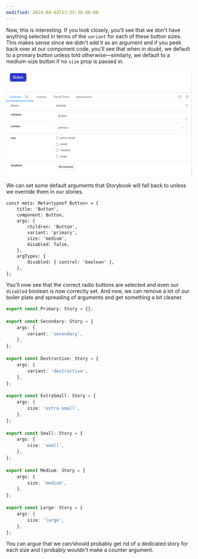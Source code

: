 ```yaml
---
modified: 2024-04-03T13:35:38-06:00
---
```


Now, this is interesting. If you look closely, you'll see that we don't have anything selected in terms of the `variant` for each of these button sizes. This makes sense since we didn't add it as an argument and if you peek back over at our component code, you'll see that when in doubt, we default to a primary button unless told otherwise—similarly, we default to a medium-size button if no `size` prop is passed in.

![](../../assets/storybook-button-controls-additonal-disabled-control.png)

We can set some default arguments that Storybook will fall back to unless we override them in our stories.

```tsx
const meta: Meta<typeof Button> = {
	title: 'Button',
	component: Button,
	args: {
		children: 'Button',
		variant: 'primary',
		size: 'medium',
		disabled: false,
	},
	argTypes: {
		disabled: { control: 'boolean' },
	},
};
```

You'll now see that the correct radio buttons are selected and even our `disabled` boolean is now correctly set. And now, we can remove a lot of our boiler plate and spreading of arguments and get something a bit cleaner.

```ts
export const Primary: Story = {};

export const Secondary: Story = {
	args: {
		variant: 'secondary',
	},
};

export const Destructive: Story = {
	args: {
		variant: 'destructive',
	},
};

export const ExtraSmall: Story = {
	args: {
		size: 'extra-small',
	},
};

export const Small: Story = {
	args: {
		size: 'small',
	},
};

export const Medium: Story = {
	args: {
		size: 'medium',
	},
};

export const Large: Story = {
	args: {
		size: 'large',
	},
};
```

You can argue that we can/should probably get rid of a dedicated story for each size and I probably wouldn't make a counter argument.
